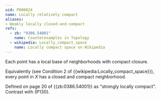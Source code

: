 ```yaml
---
uid: P000024
name: Locally relatively compact
aliases:
- Weakly locally closed-and-compact
refs:
  - zb: "0386.54001"
    name: Counterexamples in Topology
  - wikipedia: Locally_compact_space
    name: Locally compact space on Wikipedia
---
```


Each point has a local base of neighborhoods with compact closure.

Equivalently (see Condition 2 of {{wikipedia:Locally_compact_space}}), every point in $X$ has
a closed and compact neighborhood.

Defined on page 20 of {{zb:0386.54001}} as "strongly locally compact". Contrast with {P130}.

